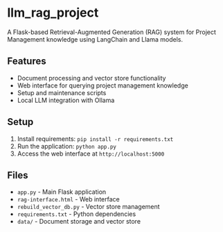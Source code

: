 # llm_rag_project

A Flask-based Retrieval-Augmented Generation (RAG) system for Project Management knowledge using LangChain and Llama models.

## Features

- Document processing and vector store functionality
- Web interface for querying project management knowledge
- Setup and maintenance scripts
- Local LLM integration with Ollama

## Setup

1. Install requirements: `pip install -r requirements.txt`
2. Run the application: `python app.py`
3. Access the web interface at `http://localhost:5000`

## Files

- `app.py` - Main Flask application
- `rag-interface.html` - Web interface
- `rebuild_vector_db.py` - Vector store management
- `requirements.txt` - Python dependencies
- `data/` - Document storage and vector store
